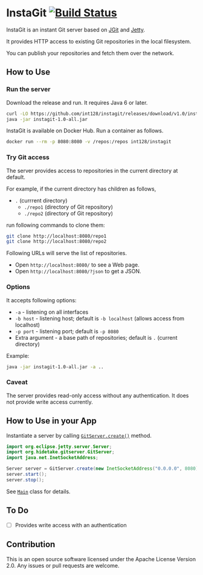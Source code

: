 InstaGit [![Build Status](https://travis-ci.org/int128/instagit.svg?branch=master)](https://travis-ci.org/int128/instagit)
========

InstaGit is an instant Git server based on [JGit](http://eclipse.org/jgit/) and [Jetty](http://eclipse.org/jetty/).

It provides HTTP access to existing Git repositories in the local filesystem.

You can publish your repositories and fetch them over the network.


## How to Use

### Run the server

Download the release and run. It requires Java 6 or later.

```sh
curl -LO https://github.com/int128/instagit/releases/download/v1.0/instagit-1.0-all.jar
java -jar instagit-1.0-all.jar
```

InstaGit is available on Docker Hub. Run a container as follows.

```sh
docker run --rm -p 8080:8080 -v /repos:/repos int128/instagit
```

### Try Git access

The server provides access to repositories in the current directory at default.

For example, if the current directory has children as follows,

* `.` (currrent directory)
  * `./repo1` (directory of Git repository)
  * `./repo2` (directory of Git repository)

run following commands to clone them:

```sh
git clone http://localhost:8080/repo1
git clone http://localhost:8080/repo2
```

Following URLs will serve the list of repositories.

* Open `http://localhost:8080/` to see a Web page.
* Open `http://localhost:8080/?json` to get a JSON.

### Options

It accepts following options:

* `-a` - listening on all interfaces
* `-b host` - listening host; default is `-b localhost` (allows access from localhost)
* `-p port` - listening port; default is `-p 8080`
* Extra argument - a base path of repositories; default is `.` (current directory)

Example:

```sh
java -jar instagit-1.0-all.jar -a ..
```

### Caveat

The server provides read-only access without any authentication.
It does not provide write access currently.


## How to Use in your App

Instantiate a server by calling [`GitServer.create()`](src/main/java/org/hidetake/gitserver/GitServer.java) method.

```java
import org.eclipse.jetty.server.Server;
import org.hidetake.gitserver.GitServer;
import java.net.InetSocketAddress;

Server server = GitServer.create(new InetSocketAddress("0.0.0.0", 8080), ".");
server.start();
server.stop();
```

See [`Main`](src/main/java/org/hidetake/gitserver/Main.java) class for details.


## To Do

* [ ] Provides write access with an authentication

## Contribution

This is an open source software licensed under the Apache License Version 2.0. Any issues or pull requests are welcome.
